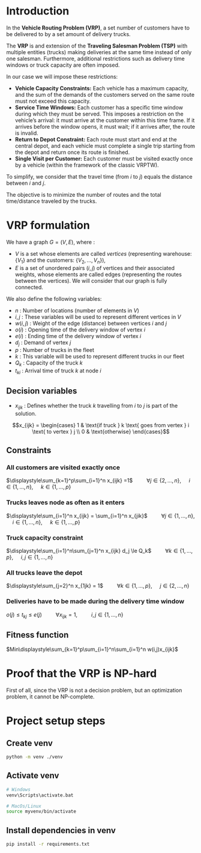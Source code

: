 # Introduction
In the **Vehicle Routing Problem (VRP)**, a set number of customers have to be delivered to by a set amount of delivery trucks.

The **VRP** is and extension of the **Traveling Salesman Problem (TSP)** with multiple entities (trucks) making deliveries 
at the same time instead of only one salesman. 
Furthermore, additional restrictions such as delivery time windows or truck capacity are often imposed.

In our case we will impose these restrictions:

- **Vehicle Capacity Constraints:** Each vehicle has a maximum capacity, and the sum of the demands of the customers served on the same route must not exceed this capacity.
- **Service Time Windows:** Each customer has a specific time window during which they must be served. This imposes a restriction on the vehicle’s arrival: it must arrive at the customer within this time frame. If it arrives before the window opens, it must wait; if it arrives after, the route is invalid.
- **Return to Depot Constraint:** Each route must start and end at the central depot, and each vehicle must complete a single trip starting from the depot and return once its route is finished.
- **Single Visit per Customer:** Each customer must be visited exactly once by a vehicle (within the framework of the classic VRPTW).

To simplify, we consider that the travel time (from $i$ to $j$) equals the distance between $i$ and $j$. 

The objective is to minimize the number of routes and the total time/distance traveled by the trucks.

# VRP formulation

We have a graph $G = (V, E)$, where :
- $V$ is a set whose elements are called _vertices_ (representing warehouse: $\{V_1\}$ and the customers: $\{V_2,...,V_n\}$), 
- $E$ is a set of unordered pairs $(i, j)$ of vertices and their associated weights, whose elements are called edges
(representing the routes between the vertices). We will consider that our graph is fully connected.

We also define the following variables:

- $n$ : Number of locations (number of elements in $V$)
- $i, j$ : These variables will be used to represent different vertices in $V$
- $w(i, j)$ : Weight of the edge (distance) between vertices $i$ and $j$
- $o(i)$ : Opening time of the delivery window of vertex $i$
- $e(i)$ : Ending time of the delivery window of vertex $i$
- $d_{j}$ : Demand of vertex $j$
- $p$ : Number of trucks in the fleet
- $k$ : This variable will be used to represent different trucks in our fleet
- $Q_k$ : Capacity of the truck $k$
- $t_{ki}$ : Arrival time of truck $k$ at node $i$

## Decision variables
- $x_{ijk}$ : Defines whether the truck $k$ travelling from $i$ to $j$ is part of the solution.

```math
x_{ijk} = \begin{cases} 1 & \text{if truck } k \text{ goes from vertex } i \text{ to vertex } j \\ 0 & \text{otherwise} \end{cases}
```


## Constraints
### All customers are visited exactly once

  $\displaystyle\sum_{k=1}^p\sum_{i=1}^n x_{ijk} =1$
  $\quad\quad \forall j \in \{2, ..., n\},$ 
  $\quad i \in \{1, ..., n \},$
  $\quad k \in \{1, ..., p\}$
 
### Trucks leaves node as often as it enters

  $\displaystyle\sum_{i=1}^n x_{ijk} = \sum_{i=1}^n x_{jik}$
  $\quad\quad \forall j \in \{1, ..., n\},$
  $\quad i \in \{1, ..., n \},$
  $\quad k \in \{1, ..., p\}$


### Truck capacity constraint
  
  $\displaystyle\sum_{i=1}^n\sum_{j=1}^n x_{ijk} d_j \le Q_k$ 
  $\quad\quad \forall k \in \{1, ..., p\},$
  $\quad i,j \in \{1, ..., n\}$

### All trucks leave the depot

  $\displaystyle\sum_{j=2}^n x_{1jk} = 1$
  $\quad\quad \forall k \in \{1, ..., p\},$
  $\quad j \in \{2, ..., n \}$

### Deliveries have to be made during the delivery time window

$o(j) \leq t_{kj} \le e(j)$
$\quad\quad \forall x_{ijk} = 1,$
$\quad\quad i,j \in \{1, ..., n\}$

## Fitness function
$Min\displaystyle\sum_{k=1}^p\sum_{i=1}^n\sum_{i=1}^n w(i,j)x_{ijk}$


# Proof that the VRP is NP-hard
First of all, since the VRP is not a decision problem, but an optimization problem, it cannot be NP-complete.


# Project setup steps

## Create venv
```bash
python -m venv ./venv
```

## Activate venv
```bash
# Windows
venv\Scripts\activate.bat

# MacOs/Linux
source myvenv/bin/activate
```

## Install dependencies in venv
```bash
pip install -r requirements.txt
```